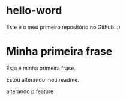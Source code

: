 # hello-word
Este é o meu primeiro repositório no Github. :)

# Minha primeira frase
Esta é minha primeira frase.

Estou alterando meu readme. 

alterando p feature

